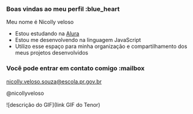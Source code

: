 ### Boas vindas ao meu perfil :blue_heart

Meu nome é Nicolly veloso

- Estou estudando na [Alura](https://www.alura.com.br)
- Estou me desenvolvendo na linguagem JavaScript
- Utilizo esse espaço para minha organização e compartilhamento dos meus projetos desenvolvidos

### Você pode entrar em contato comigo :mailbox

nicolly.veloso.souza@escola.pr.gov.br

@nicollyveloso

![descrição do GIF](link GIF do Tenor)
